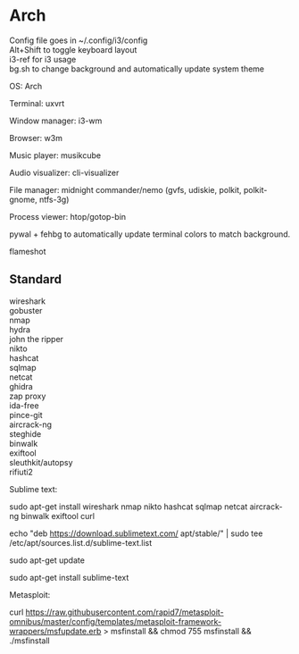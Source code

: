 # Arch  

Config file goes in ~/.config/i3/config  
Alt+Shift to toggle keyboard layout  
i3-ref for i3 usage  
bg.sh to change background and automatically update system theme

OS: Arch

Terminal: uxvrt

Window manager: i3-wm

Browser: w3m

Music player: musikcube

Audio visualizer: cli-visualizer

File manager: midnight commander/nemo (gvfs, udiskie, polkit, polkit-gnome, ntfs-3g)

Process viewer: htop/gotop-bin

pywal + fehbg to automatically update terminal colors to match background.


flameshot

Standard
--------
wireshark  
gobuster  
nmap  
hydra  
john the ripper  
nikto  
hashcat  
sqlmap  
netcat  
ghidra  
zap proxy  
ida-free  
pince-git  
aircrack-ng  
steghide  
binwalk  
exiftool  
sleuthkit/autopsy  
rifiuti2

Sublime text:

sudo apt-get install wireshark nmap nikto hashcat sqlmap netcat aircrack-ng binwalk exiftool curl

echo "deb https://download.sublimetext.com/ apt/stable/" | sudo tee /etc/apt/sources.list.d/sublime-text.list

sudo apt-get update

sudo apt-get install sublime-text

Metasploit:

curl https://raw.githubusercontent.com/rapid7/metasploit-omnibus/master/config/templates/metasploit-framework-wrappers/msfupdate.erb > msfinstall && chmod 755 msfinstall && ./msfinstall
